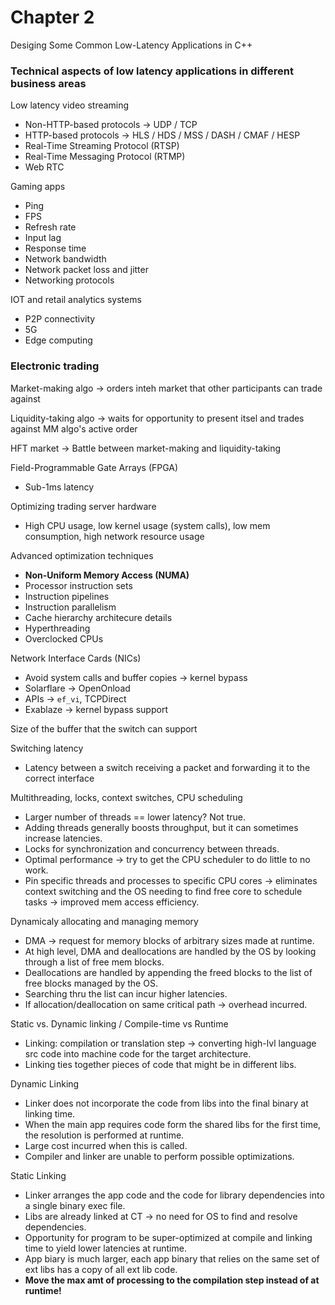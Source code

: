 # Chapter 2
Desiging Some Common Low-Latency Applications in C++

### Technical aspects of low latency applications in different business areas

Low latency video streaming
- Non-HTTP-based protocols ->  UDP / TCP
- HTTP-based protocols -> HLS / HDS / MSS / DASH / CMAF / HESP
- Real-Time Streaming Protocol (RTSP)
- Real-Time Messaging Protocol (RTMP)
- Web RTC

Gaming apps
- Ping
- FPS
- Refresh rate
- Input lag
- Response time
- Network bandwidth
- Network packet loss and jitter
- Networking protocols

IOT and retail analytics systems
- P2P connectivity
- 5G
- Edge computing

### Electronic trading

Market-making algo -> orders inteh market that other participants can trade against

Liquidity-taking algo -> waits for opportunity to present itsel and trades against MM algo's active order

HFT market -> Battle between market-making and liquidity-taking

Field-Programmable Gate Arrays (FPGA)
- Sub-1ms latency

Optimizing trading server hardware
- High CPU usage, low kernel usage (system calls), low mem consumption, high network resource usage

Advanced optimization techniques
- **Non-Uniform Memory Access (NUMA)**
- Processor instruction sets
- Instruction pipelines
- Instruction parallelism
- Cache hierarchy architecure details
- Hyperthreading
- Overclocked CPUs

Network Interface Cards (NICs)
- Avoid system calls and buffer copies -> kernel bypass
- Solarflare -> OpenOnload
- APIs -> `ef_vi`, TCPDirect
- Exablaze -> kernel bypass support

Size of the buffer that the switch can support

Switching latency
- Latency between a switch receiving a packet and forwarding it to the correct interface

Multithreading, locks, context switches, CPU scheduling
- Larger number of threads == lower latency? Not true.
- Adding threads generally boosts throughput, but it can sometimes increase latencies.
- Locks for synchronization and concurrency between threads.
- Optimal performance -> try to get the CPU scheduler to do little to no work.
- Pin specific threads and processes to specific CPU cores -> eliminates context switching and the OS needing to find free core to schedule tasks -> improved mem access efficiency.

Dynamicaly allocating and managing memory
- DMA -> request for memory blocks of arbitrary sizes made at runtime.
- At high level, DMA and deallocations are handled by the OS by looking through a list of free mem blocks.
- Deallocations are handled by appending the freed blocks to the list of free blocks managed by the OS.
- Searching thru the list can incur higher latencies.
- If allocation/deallocation on same critical path -> overhead incurred.

Static vs. Dynamic linking / Compile-time vs Runtime
- Linking: compilation or translation step -> converting high-lvl language src code into machine code for the target architecture.
- Linking ties together pieces of code that might be in different libs.

Dynamic Linking
- Linker does not incorporate the code from libs into the final binary at linking time.
- When the main app requires code form the shared libs for the first time, the resolution is performed at runtime.
- Large cost incurred when this is called.
- Compiler and linker are unable to perform possible optimizations.

Static Linking
- Linker arranges the app code and the code for library dependencies into a single binary exec file.
- Libs are already linked at CT -> no need for OS to find and resolve dependencies.
- Opportunity for program to be super-optimized at compile and linking time to yield lower latencies at runtime.
- App biary is much larger, each app binary that relies on the same set of ext libs has a copy of all ext lib code.
- **Move the max amt of processing to the compilation step instead of at runtime!**

